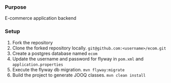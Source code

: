 ### Purpose
E-commerce application backend

### Setup
1. Fork the repository
2. Clone the forked repository locally. `git@github.com:<username>/ecom.git`
3. Create a postgres database named `ecom`
4. Update the username and password for flyway in `pom.xml` and `application.properties`
5. Execute the flyway db migration. `mvn flyway:migrate`
6. Build the project to generate JOOQ classes. `mvn clean install`

